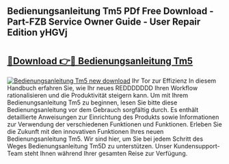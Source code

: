 ## Bedienungsanleitung Tm5 PDf Free Download - Part-FZB Service Owner Guide - User Repair Edition yHGVj

# <h2><a href="http://df4w2u.blite.top/?on=Bedienungsanleitung+Tm5">🔗Download 👉🔴 Bedienungsanleitung Tm5</a></h2>

[![Bedienungsanleitung Tm5 new download](https://i.imgur.com/lujVjoI.png)](http://df4w2u.blite.top/?on=Bedienungsanleitung+Tm5)
Ihr Tor zur Effizienz In diesem Handbuch erfahren Sie, wie Ihr neues REDDDDDDD Ihren Workflow rationalisieren und die Produktivität steigern kann. Um mit Ihrem Bedienungsanleitung Tm5 zu beginnen, lesen Sie bitte diese Bedienungsanleitung vor dem Gebrauch sorgfältig durch. Es enthält detaillierte Anweisungen zur Einrichtung des Produkts sowie Informationen zur Verwendung der verschiedenen Funktionen und Funktionen. Erleben Sie die Zukunft mit den innovativen Funktionen Ihres neuen Bedienungsanleitung Tm5. Wir sind hier, um Sie bei jedem Schritt des Weges Bedienungsanleitung Tm5D zu unterstützen. Unser Kundensupport-Team steht Ihnen während Ihrer gesamten Reise zur Verfügung.
